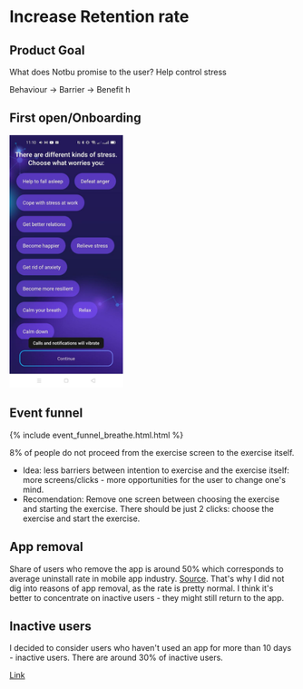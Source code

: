 # Increase Retention rate
## Product Goal
What does Notbu promise to the user? Help control stress

Behaviour -> Barrier -> Benefit h


## First open/Onboarding
<img src="What worries you.jfif" alt="drawing" width="200"/>

## Event funnel
{% include event_funnel_breathe.html.html %}

8% of people do not proceed from the exercise screen to the exercise itself.

- Idea: less barriers between intention to exercise and the exercise itself: more screens/clicks - more opportunities for the user to change one's mind.
- Recomendation: Remove one screen between choosing the exercise and starting the exercise. There should be just 2 clicks: choose the exercise and start the exercise.

## App removal
Share of users who remove the app is around 50% which corresponds to average uninstall rate in mobile app industry. [Source](https://www.mobileappdaily.com/reduce-mobile-app-uninstall-rates). That's why I did not dig into reasons of app removal, as the rate is pretty normal. I think it's better to concentrate on inactive users - they might still return to the app.

## Inactive users
I decided to consider users who haven't used an app for more than 10 days - inactive users.
There are around 30% of inactive users.


[Link](url) 
```



